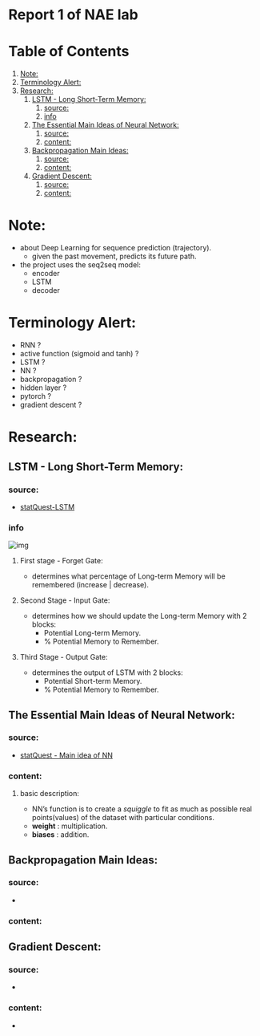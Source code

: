 # Report 1 of NAE lab
# Table of Contents

1.  [Note:](#org4deae23)
2.  [Terminology Alert:](#org388e437)
3.  [Research:](#orgee1a37c)
    1.  [LSTM - Long Short-Term Memory:](#org62c57e9)
        1.  [source:](#org949fe5f)
        2.  [info](#orgef50dab)
    2.  [The Essential Main Ideas of Neural Network:](#orgc47b773)
        1.  [source:](#org06b99d3)
        2.  [content:](#orgf9eea57)
    3.  [Backpropagation Main Ideas:](#org2ce7688)
        1.  [source:](#org67cd5dd)
        2.  [content:](#org0274221)
    4.  [Gradient Descent:](#org22316dd)
        1.  [source:](#org476b569)
        2.  [content:](#orga6d3104)



<a id="org4deae23"></a>

# Note:

-   about Deep Learning for sequence prediction (trajectory).
    -   given the past movement, predicts its future path.
-   the project uses the seq2seq model:
    -   encoder
    -   LSTM
    -   decoder


<a id="org388e437"></a>

# Terminology Alert:

-   RNN ?
-   active function (sigmoid and tanh) ?
-   LSTM ?
-   NN ?
-   backpropagation ?
-   hidden layer ?
-   pytorch ?
-   gradient descent ?


<a id="orgee1a37c"></a>

# Research:


<a id="org62c57e9"></a>

## LSTM - Long Short-Term Memory:


<a id="org949fe5f"></a>

### source:

- [statQuest-LSTM](https://www.youtube.com/watch?v=YCzL96nL7j0)


<a id="orgef50dab"></a>

### info

![img](../../notes/org-images/LSTM.png)


1.  First stage - Forget Gate:

    -   determines what percentage of
        Long-term Memory will be remembered
        (increase | decrease).

2.  Second Stage - Input Gate:

    -   determines how we should update the
        Long-term Memory with 2 blocks:
        -   Potential Long-term Memory.
        -   % Potential Memory to Remember.

3.  Third Stage - Output Gate:

    -   determines the output of LSTM with
        2 blocks:
        -   Potential Short-term Memory.
        -   % Potential Memory to Remember.


<a id="orgc47b773"></a>

## The Essential Main Ideas of Neural Network:


<a id="org06b99d3"></a>

### source:

- [statQuest - Main idea of NN](https://www.youtube.com/watch?v=CqOfi41LfDw)


<a id="orgf9eea57"></a>

### content:

1.  basic description:

    -   NN&rsquo;s function is to create a *squiggle* to fit as much as possible
        real points(values) of the dataset with particular conditions.
    -   **weight** : multiplication.
    -   **biases** : addition.


<a id="org2ce7688"></a>

## Backpropagation Main Ideas:


<a id="org67cd5dd"></a>

### source:

-   


<a id="org0274221"></a>

### content:


<a id="org22316dd"></a>

## Gradient Descent:


<a id="org476b569"></a>

### source:

-   


<a id="orga6d3104"></a>

### content:

-   

